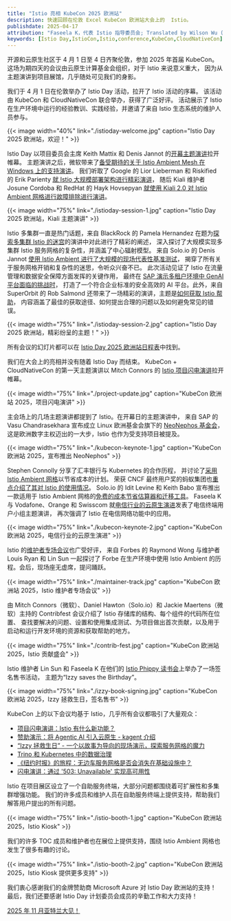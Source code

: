 ```yaml
---
title: "Istio 亮相 KubeCon 2025 欧洲站"
description: 快速回顾在伦敦 Excel KubeCon 欧洲站大会上的  Istio。
publishdate: 2025-04-17
attribution: "Faseela K，代表 Istio 指导委员会; Translated by Wilson Wu (DaoCloud)"
keywords: [Istio Day,IstioCon,Istio,conference,KubeCon,CloudNativeCon]
---
```


开源和云原生社区于 4 月 1 日至 4 日齐聚伦敦，参加 2025 年首届 KubeCon。
这场为期四天的会议由云原生计算基金会组织，对于 Istio 来说意义重大，
因为从主题演讲到项目展馆，几乎随处可见我们的身影。

我们于 4 月 1 日在伦敦举办了 Istio Day 活动，拉开了 Istio 活动的序幕。
该活动由 KubeCon 和 CloudNativeCon 联合举办，获得了广泛好评。
活动展示了 Istio 在生产环境中运行的经验教训、实践经验，并邀请了来自 Istio 生态系统的维护人员参与。

{{< image width="40%"
    link="./istioday-welcome.jpg"
    caption="Istio Day 2025 欧洲站，欢迎！"
    >}}

Istio Day 以项目委员会主席 Keith Mattix 和 Denis Jannot
的[开幕主题演讲](https://youtu.be/v10UpNQIoT0?si=CEOwz3nMMPVP7XWE)拉开帷幕。
主题演讲之后，微软带来了[备受期待的关于 Istio Ambient Mesh 在 Windows 上的支持演讲](https://youtu.be/sULnWlj8sR8?si=ewQ2hgdEZ5ZSRGuK)。
我们听取了 Google 的 Lior Lieberman 和 Riskified 的 Erik Parienty
[就 Istio 大规模部署架构进行精彩演讲](https://youtu.be/GNi9ZJFuups?si=7gjH_tW6dURyJOLZ)，
随后 Kiali 维护者 Josune Cordoba 和 RedHat 的 Hayk Hovsepyan
[就使用 Kiali 2.0 对 Istio Ambient 网格进行故障排除进行演讲](https://youtu.be/kodNy436ND0?si=Qyh4ebtfnYV2H6Ap)。

{{< image width="75%"
    link="./istioday-session-1.jpg"
    caption="Istio Day 2025 欧洲站，Kiali 主题演讲"
    >}}

Istio 多集群一直是热门话题，来自 BlackRock 的 Pamela Hernandez
在题为[探索多集群 Istio 的迷宫](https://youtu.be/WpEkfVGWmd8?si=amUJ2sbZVq_sDV3a)的演讲中对此进行了精彩的阐述，
深入探讨了大规模实现多集群 Istio 服务网格的复杂性，并涵盖了中心辐射模型。
来自 Solo.io 的 Denis Jannot [使用 Istio Ambient 进行了大规模的现场代表性基准测试](https://youtu.be/oi4TpxuIYXk?si=EBITga8tgsKvII9-)，
揭穿了所有关于服务网格开销和复杂性的迷思，令听众兴奋不已。
此次活动见证了 Istio 在流量管理和数据安全保障方面发挥的关键作用，
最终在 [SAP 演示多租户环境中 GenAI 平台面临的挑战时](https://youtu.be/j2jS_62N19I?si=Szz0ZFURpryD9H0H)，
打造了一个符合企业标准的安全高效的 AI 平台。此外，来自 SuperOrbit 的 Rob Salmond
还带来了一场精彩的演讲，主题是[如何获取 Istio 帮助](https://youtu.be/WNqEQrrQnMs?si=LJaDDVqRX_03kz4B)，
内容涵盖了最佳的获取途径、如何提出合理的问题以及如何避免常见的错误。

{{< image width="75%"
    link="./istioday-session-2.jpg"
    caption="Istio Day 2025 欧洲站，精彩纷呈的主题！"
    >}}

所有会议的幻灯片都可以在
[Istio Day 2025 欧洲站日程表](https://events.linuxfoundation.org/kubecon-cloudnativecon-europe/co-located-events/istio-day/)中找到。

我们在大会上的亮相并没有随着 Istio Day 而结束。
KubeCon + CloudNativeCon 的第一天主题演讲以 Mitch Connors 的 [Istio 项目闪电演讲](https://youtu.be/B7lpXPZPFoI?si=im1PIxsUdHyIXKKk)拉开帷幕。

{{< image width="75%"
    link="./project-update.jpg"
    caption="KubeCon 欧洲站 2025，项目闪电演讲"
    >}}

主会场上的几场主题演讲都提到了 Istio。在开幕日的主题演讲中，
来自 SAP 的 Vasu Chandrasekhara 宣布成立 Linux 欧洲基金会旗下的 [NeoNephos 基金会](https://youtu.be/85MDID9Ju04?si=qLGfpbZBC6IMuT_K)，
这是欧洲数字主权迈出的一大步，Istio 也作为受支持项目被提及。

{{< image width="75%"
    link="./kubecon-keynote-1.jpg"
    caption="KubeCon 欧洲站 2025，宣布推出 NeoNephos"
    >}}

Stephen Connolly 分享了汇丰银行与 Kubernetes 的合作历程，
并讨论了[采用 Istio Ambient 网格](https://youtu.be/6D8EZ1fZyh4?si=GvcSG28Lnuy5eTLD)以节省成本的计划。
荣获 CNCF 最终用户奖的蚂蚁集团也[重点介绍了其对 Istio 的使用情况](https://youtu.be/bjCT7-mFYEo?si=AUMoTzN713_qUVhh)。
Solo.io 的 Idit Levine 和 Keith Babo 宣布推出一款适用于 Istio Ambient 网格的[免费的成本节省估算器和迁移工具](https://youtu.be/-k1CdrRAGMM?si=sDKdfJG5GDn7FWfw)。
Faseela K 与 Vodafone、Orange 和 Swisscom 就[电信行业的云原生演进](https://youtu.be/qj9q_-S91L8?si=8r3f1d396DSzp1Mg)发表了电信终端用户小组主题演讲，
再次强调了 Istio 在电信网络功能中的应用。

{{< image width="75%"
    link="./kubecon-keynote-2.jpg"
    caption="KubeCon 欧洲站 2025，电信行业的云原生演进"
    >}}

Istio 的[维护者专场会议](https://youtu.be/poBOYc_EkpA?si=WtxYWvzU4MErnOq4)也广受好评，
来自 Forbes 的 Raymond Wong 与维护者 Louis Ryan 和 Lin Sun 一起探讨了
Forbe 在生产环境中使用 Istio Ambient 的历程。会后，现场座无虚席，提问踊跃。

{{< image width="75%"
    link="./maintainer-track.jpg"
    caption="KubeCon 欧洲站 2025，Istio 维护者专场会议"
    >}}

由 Mitch Connors（微软）、Daniel Hawton（Solo.io）和 Jackie Maertens（微软）主持的
Contribfest 会议介绍了 Istio 存储库的结构、每个组件的代码所在位置、
查找要解决的问题、设置和使用集成测试、为项目做出首次贡献，以及用于启动和运行开发环境的资源和获取帮助的地方。

{{< image width="75%"
    link="./contrib-fest.jpg"
    caption="KubeCon 欧洲站 2025，Istio 贡献盛会"
    >}}

Istio 维护者 Lin Sun 和 Faseela K 在他们的
[Istio Phippy 读书会](https://youtu.be/mtqUtbMaSDw?si=qB4vbo4ytUL8eLO_)上举办了一场签名售书活动，
主题为“Izzy saves the Birthday”。

{{< image width="75%"
    link="./izzy-book-signing.jpg"
    caption="KubeCon 欧洲站 2025，Izzy 拯救生日，签名售书"
    >}}

KubeCon 上的以下会议均基于 Istio，几乎所有会议都吸引了大量观众：

* [项目闪电演讲：Istio 有什么新功能？](https://youtu.be/B7lpXPZPFoI?si=im1PIxsUdHyIXKKk)
* [赞助演示：将 Agentic AI 引入云原生 - kagent 介绍](https://youtu.be/-k1CdrRAGMM?si=sDKdfJG5GDn7FWfw)
* [“Izzy 拯救生日” - 一个以故事为导向的现场演示，探索服务网格的魔力](https://youtu.be/mtqUtbMaSDw?si=qB4vbo4ytUL8eLO_)
* [Trino 和 Kubernetes 中的数据治理](https://youtu.be/vCfehltPKxk?si=WHnMknL_O9K2qKuS)
* [《纽约时报》的旅程：无边车服务网格是否会消失在基础设施中？](https://youtu.be/9U3WMez9q74?si=_lHKUcuTKCCJ2gGQ)
* [闪电演讲：通过 '503: Unavailable' 实现高可用性](https://youtu.be/0adVcinYGC8?si=b3p6LDgxf2RvQPHK)

Istio 在项目展区设立了一个自助服务终端，大部分问题都围绕着可扩展性和多集群增强功能。
我们的许多成员和维护人员在自助服务终端上提供支持，帮助我们解答用户提出的所有问题。

{{< image width="75%"
    link="./istio-booth-1.jpg"
    caption="KubeCon 欧洲站 2025，Istio Kiosk"
    >}}

我们的许多 TOC 成员和维护者也在展位上提供支持，围绕 Istio Ambient 网格也发生了很多有趣的讨论。

{{< image width="75%"
    link="./istio-booth-2.jpg"
    caption="KubeCon 欧洲站 2025，Istio Kiosk 提供更多支持"
    >}}

我们衷心感谢我们的金牌赞助商 Microsoft Azure 对 Istio Day 欧洲站的支持！
最后，我们还要感谢 Istio Day 计划委员会成员的辛勤工作和大力支持！

[2025 年 11 月亚特兰大见！](https://events.linuxfoundation.org/kubecon-cloudnativecon-north-america/)
